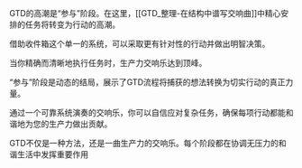 GTD的高潮是“参与”阶段。在这里，[[GTD_整理-在结构中谱写交响曲]]中精心安排的任务将转变为行动的高潮。

借助收件箱这个单一的系统，可以采取更有针对性的行动并做出明智决策。

当你精确而清晰地执行任务时，生产力交响乐达到顶峰。

“参与”阶段是动态的结局，展示了GTD流程将捕获的想法转换为切实行动的真正力量。

通过一个可靠系统演奏的交响乐，你可以自信应对复杂任务，确保每项行动都能和谐地为您的生产力做出贡献。

GTD不仅是一种方法，还是一曲生产力的交响乐。每个阶段都在协调无压力的和谐生活中发挥重要作用